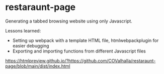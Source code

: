 # restaraunt-page

Generating a tabbed browsing website using only Javascript.

Lessons learned:

- Setting up webpack with a template HTML file, htmlwebpackplugin for easier debugging
- Exporting and importing functions from different Javascript files

https://htmlpreview.github.io/?https://github.com/COValhalla/restaraunt-page/blob/main/dist/index.html
